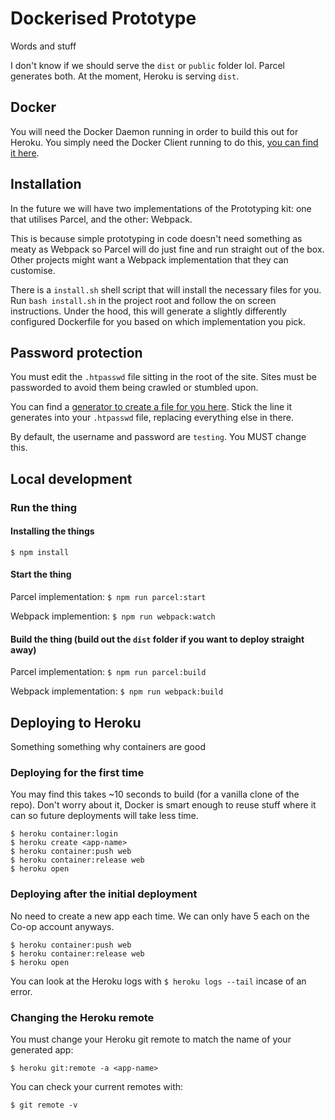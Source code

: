 # Dockerised Prototype

Words and stuff

I don't know if we should serve the `dist` or `public` folder lol. Parcel generates both. At the moment, Heroku is serving `dist`.

## Docker
You will need the Docker Daemon running in order to build this out for Heroku. You simply need the Docker Client running to do this, [you can find it here](https://hub.docker.com/editions/community/docker-ce-desktop-mac).

## Installation
In the future we will have two implementations of the Prototyping kit: one that utilises Parcel, and the other: Webpack.

This is because simple prototyping in code doesn't need something as meaty as Webpack so Parcel will do just fine and run straight out of the box. Other projects might want a Webpack implementation that they can customise.

There is a `install.sh` shell script that will install the necessary files for you. Run `bash install.sh` in the project root and follow the on screen instructions. Under the hood, this will generate a slightly differently configured Dockerfile for you based on which implementation you pick.

## Password protection
You must edit the `.htpasswd` file sitting in the root of the site. Sites must be passworded to avoid them being crawled or stumbled upon.

You can find a [generator to create a file for you here](http://www.htaccesstools.com/htpasswd-generator/). Stick the line it generates into your `.htpasswd` file, replacing everything else in there.

By default, the username and password are `testing`. You MUST change this.

##  Local development

<!-- ### Build the thing
`$ docker build -t {$NAME} .` You can 'tag' (name) the image whatever you like. This is useful if you have multiple prototypes on the go.

You can also use the option `--no-cache` flag to build a clean image-->

### Run the thing
#### Installing the things
`$ npm install`

#### Start the thing
Parcel implementation: `$ npm run parcel:start`

Webpack implemention: `$ npm run webpack:watch`

#### Build the thing (build out the `dist` folder if you want to deploy straight away)
Parcel implementation: `$ npm run parcel:build`

Webpack implementation: `$ npm run webpack:build`

## Deploying to Heroku

Something something why containers are good

### Deploying for the first time

You may find this takes ~10 seconds to build (for a vanilla clone of the repo). Don't worry about it, Docker is smart enough to reuse stuff where it can so future deployments will take less time.

```
$ heroku container:login
$ heroku create <app-name>
$ heroku container:push web
$ heroku container:release web
$ heroku open
```

### Deploying after the initial deployment

No need to create a new app each time. We can only have 5 each on the Co-op account anyways.

```
$ heroku container:push web
$ heroku container:release web
$ heroku open
```

You can look at the Heroku logs with `$ heroku logs --tail` incase of an error.

### Changing the Heroku remote
You must change your Heroku git remote to match the name of your generated app:

`$ heroku git:remote -a <app-name>`

You can check your current remotes with:

`$ git remote -v`